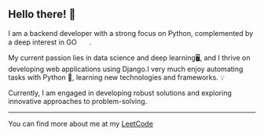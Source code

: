 

## Hello there! 👋

I am a backend developer with a strong focus on Python, complemented by a deep interest in GO <img style="height: 15px; width: 22px;" src="https://bartlomiejmika.com/img/2021/common/go-banner.png" alt="">. 

My current passion lies in data science and deep learning🖥️, and I thrive on developing web applications using Django.I very much enjoy automating tasks with Python 🐍, learning new technologies and frameworks. 💡


Currently, I am engaged in developing robust solutions and exploring innovative approaches to problem-solving.

<hr>

You can find more about me at my <a href="https://leetcode.com/u/ruzibekoff/" class="min-width-0 Link text-bold flex-auto wb-break-all"><span class="repo">LeetCode</span></a>




